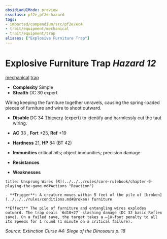 ```yaml
---
obsidianUIMode: preview
cssclass: pf2e,pf2e-hazard
tags:
- imported/compendium/src/pf2e/ec4
- trait/equipment/mechanical
- trait/equipment/trap
aliases: ["Explosive Furniture Trap"]
---
```

# Explosive Furniture Trap *Hazard 12*  
[mechanical](mechanical.md)  [trap](trap.md)  

- **Complexity** Simple
- **Stealth** DC 30 expert  

Wiring keeping the furniture together unravels, causing the spring-loaded pieces of furniture and wire to shoot outward.

- **Disable** DC 34 [Thievery](../../skills.md#Thievery) (expert) to identify and harmlessly cut the taut wiring.  

- **AC** 33 , **Fort** +25, **Ref** +19
- **Hardness** 21, **HP** 84 (BT 42)
- **Immunities** critical hits; object immunities; precision damage
- **Resistances** 
- **Weaknesses** 
     
```ad-embed-ability
title: Unsprung Wires [R](../../../rules/core-rulebook/chapter-9-playing-the-game.md#Actions "Reaction")

- **Trigger**: A creature moves within 5 feet of the pile of [broken](../../../rules/conditions.md#Broken) furniture

**Effect** The pile of furniture and entangling wires explodes outward. The trap deals `6d10+27` slashing damage (DC 32 basic Reflex save). On a failed save, the target takes a –10-foot penalty to all its Speeds for 1 round (1 minute on a critical failure).
```

*Source: Extinction Curse #4: Siege of the Dinosaurs p. 18*
